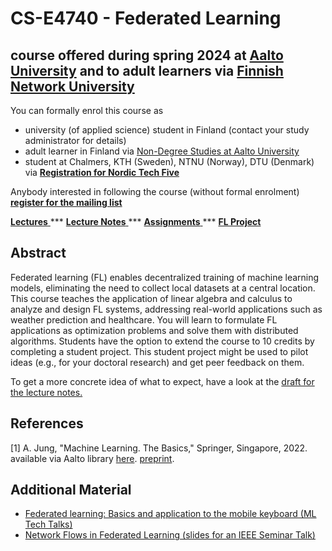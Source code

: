 # CS-E4740 - Federated Learning 
## course offered during spring 2024 at [Aalto University](https://www.aalto.fi/en) and to adult learners via [Finnish Network University](https://fitech.io/en/)

You can formally enrol this course as 
- university (of applied science) student in Finland (contact your study administrator for details) 
- adult learner in Finland via <a href="https://www.aalto.fi/en/admission-services/non-degree-studies-exchange-studies-studies-under-the-flexible-study-right-agreement-joo#0-non-degree-studies/">  Non-Degree Studies at Aalto University </a> 
- student at Chalmers, KTH (Sweden), NTNU (Norway), DTU (Denmark) via <a href="https://forms.gle/uSK2Uw71aLVqnymWA"> **Registration for Nordic Tech Five** </a> 

Anybody interested in following the course (without formal enrolment) <a href="https://forms.gle/uSK2Uw71aLVqnymWA"> **register for the mailing list** </a> 


<a href="material/Lectures.md"> **Lectures** </a>   *** <a href="material/FL_LectureNotes.pdf"> **Lecture Notes** </a> *** <a href="material/Assignments.md"> **Assignments** </a> *** <a href="material/Studentproject.md"> **FL Project** </a>

## Abstract

Federated learning (FL) enables decentralized training of machine learning models, eliminating the need to 
collect local datasets at a central location. This course teaches the application of linear algebra and calculus to 
analyze and design FL systems, addressing real-world applications such as weather prediction and healthcare. 
You will learn to formulate FL applications as optimization problems and solve them with distributed algorithms. 
Students have the option to extend the course to 10 credits by completing a student project. This student project 
might be used to pilot ideas (e.g., for your doctoral research) and get peer feedback on them. 

To get a more concrete idea of what to expect, have a look at the  <a href="material/FL_LectureNotes.pdf"> draft for the lecture notes. </a> 

## References
<a id="1">[1]</a> 
A. Jung, "Machine Learning. The Basics," Springer, Singapore, 2022. available via Aalto library [here](https://primo.aalto.fi/discovery/search?query=any,contains,machine%20learning%20the%20basics&tab=LibraryCatalog&search_scope=MyInstitution&vid=358AALTO_INST:VU1&lang=en&offset=0). [preprint](https://mlbook.cs.aalto.fi). 

## Additional Material

- [Federated learning: Basics and application to the mobile keyboard (ML Tech Talks)](https://www.youtube.com/watch?v=IXI1AjimfmE)
- [Network Flows in Federated Learning (slides for an IEEE Seminar Talk)](/slides/IEEE_Finland_CSS_RAS_SMCS.pdf)